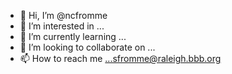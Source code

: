 - 👋 Hi, I’m @ncfromme
- 👀 I’m interested in ...
- 🌱 I’m currently learning ...
- 💞️ I’m looking to collaborate on ...
- 📫 How to reach me ...sfromme@raleigh.bbb.org

<!---
ncfromme/ncfromme is a ✨ special ✨ repository because its `README.md` (this file) appears on your GitHub profile.
You can click the Preview link to take a look at your changes.
--->
